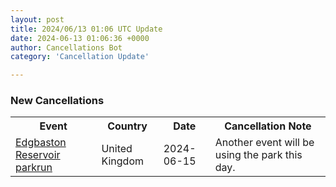 ```yaml
---
layout: post
title: 2024/06/13 01:06 UTC Update
date: 2024-06-13 01:06:36 +0000
author: Cancellations Bot
category: 'Cancellation Update'

---
```


<h3>New Cancellations</h3>
<div class='hscrollable'>
<table style='width: 100%'>
    <tr>
        <th>Event</th>
        <th>Country</th>
        <th>Date</th>
        <th>Cancellation Note</th>
    </tr>
    <tr>
        <td><a href="https://www.parkrun.org.uk/edgbastonreservoir">Edgbaston Reservoir parkrun</a></td>
        <td>United Kingdom</td>
        <td>2024-06-15</td>
        <td>Another event will be using the park this day.</td>
    </tr>
</table>
</div>
